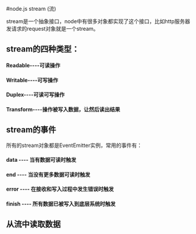 #node.js stream (流)

stream是一个抽象接口，node中有很多对象都实现了这个接口，比如http服务器发请求的request对象就是一个stream。

## stream的四种类型：
#### Readable----可读操作
#### Writable----可写操作
#### Duplex----可读可写操作
#### Transform----操作被写入数据，让然后读出结果

## stream的事件
所有的stream对象都是EventEmitter实例，常用的事件有：
#### data ---- 当有数据可读时触发
#### end ---- 当没有更多数据可读时触发
#### error ---- 在接收和写入过程中发生错误时触发
#### finish ---- 所有数据已被写入到底层系统时触发

## 从流中读取数据
